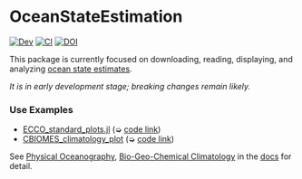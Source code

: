 # OceanStateEstimation

[![Dev](https://img.shields.io/badge/docs-dev-blue.svg)](https://gaelforget.github.io/OceanStateEstimation.jl/dev)
[![CI](https://github.com/gaelforget/OceanStateEstimation.jl/actions/workflows/ci.yml/badge.svg)](https://github.com/gaelforget/OceanStateEstimation.jl/actions/workflows/ci.yml)
[![DOI](https://zenodo.org/badge/260376633.svg)](https://zenodo.org/badge/latestdoi/260376633)

This package is currently focused on downloading, reading, displaying, and analyzing [ocean state estimates](http://dx.doi.org/10.5194/gmd-8-3071-2015). 

_It is in early development stage; breaking changes remain likely._

### Use Examples

- [ECCO\_standard\_plots.jl](https://gaelforget.github.io/OceanStateEstimation.jl/dev/examples/ECCO_standard_plots.html) (➭ [code link](https://raw.githubusercontent.com/gaelforget/OceanStateEstimation.jl/master/examples/ECCO/ECCO_standard_plots.jl))
- [CBIOMES\_climatology\_plot](https://gaelforget.github.io/OceanStateEstimation.jl/dev/examples/CBIOMES_climatology_plot.html) (➭ [code link](https://raw.githubusercontent.com/gaelforget/OceanStateEstimation.jl/master/examples/CBIOMES/CBIOMES_climatology_plot.jl))

See [Physical Oceanography](https://gaelforget.github.io/OceanStateEstimation.jl/dev/examples/#Physical-Oceanography), [Bio-Geo-Chemical Climatology](https://gaelforget.github.io/OceanStateEstimation.jl/dev/examples/#Bio-Geo-Chemical-Climatology) in the [docs](https://gaelforget.github.io/OceanStateEstimation.jl/dev) for detail.

